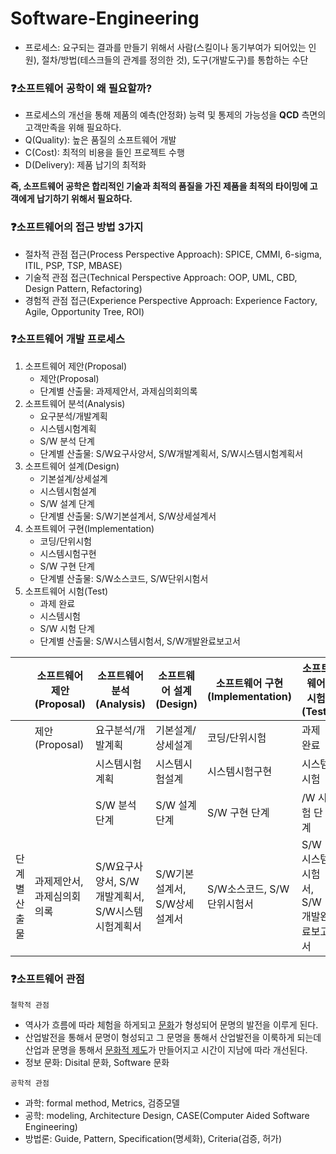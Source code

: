 # Software-Engineering

* 프로세스: 요구되는 결과를 만들기 위해서 사람(스킬이나 동기부여가 되어있는 인원), 절차/방법(테스크들의 관계를 정의한 것), 도구(개발도구)를 통합하는 수단

### ❓소프트웨어 공학이 왜 필요할까?
* 프로세스의 개선을 통해 제품의 예측(안정화) 능력 및 통제의 가능성을 **QCD** 측면의 고객만족을 위해 필요하다.
* Q(Quality): 높은 품질의 소프트웨어 개발
* C(Cost): 최적의 비용을 들인 프로젝트 수행
* D(Delivery): 제품 납기의 최적화

**즉, 소프트웨어 공학은 합리적인 기술과 최적의 품질을 가진 제품을 최적의 타이밍에 고객에게 납기하기 위해서 필요하다.**

### ❓소프트웨어의 접근 방법 3가지
* 절차적 관점 접근(Process Perspective Approach): SPICE, CMMI, 6-sigma, ITIL, PSP, TSP, MBASE)
* 기술적 관점 접근(Technical Perspective Approach: OOP, UML, CBD, Design Pattern, Refactoring)
* 경험적 관점 접근(Experience Perspective Approach: Experience Factory, Agile, Opportunity Tree, ROI)

### ❓소프트웨어 개발 프로세스
1. 소프트웨어 제안(Proposal)
    * 제안(Proposal)
    * 단계별 산출물: 과제제안서, 과제심의회의록
2. 소프트웨어 분석(Analysis)
    * 요구분석/개발계획
    * 시스템시험계획
    * S/W 분석 단계
    * 단계별 산출물: S/W요구사양서, S/W개발계획서, S/W시스템시험계획서
3. 소프트웨어 설계(Design)
    * 기본설계/상세설계
    * 시스템시험설계
    * S/W 설계 단계
    * 단계별 산출물: S/W기본설계서, S/W상세설계서
4. 소프트웨어 구현(Implementation)
    * 코딩/단위시험
    * 시스템시험구현
    * S/W 구현 단계
    * 단계별 산출물: S/W소스코드, S/W단위시험서
5. 소프트웨어 시험(Test)
    * 과제 완료
    * 시스템시험
    * S/W 시험 단계
    * 단계별 산출물: S/W시스템시험서, S/W개발완료보고서


|             |소프트웨어 제안(Proposal)|소프트웨어 분석(Analysis)|소프트웨어 설계(Design)|소프트웨어 구현(Implementation)|소프트웨어 시험(Test)|
|-----|------------------------|------------------------|------------------------|------------------------|------------------------|
|             |제안(Proposal)|요구분석/개발계획|기본설계/상세설계|코딩/단위시험|과제 완료|
|             |              |시스템시험계획|시스템시험설계|시스템시험구현|시스템시험|
|             |              |S/W 분석 단계|S/W 설계 단계|S/W 구현 단계|/W 시험 단계|
|단계별 산출물|과제제안서, 과제심의회의록|S/W요구사양서, S/W개발계획서, S/W시스템시험계획서|S/W기본설계서, S/W상세설계서|S/W소스코드, S/W단위시험서|S/W시스템시험서, S/W개발완료보고서|

### ❓소프트웨어 관점
`철학적 관점`
* 역사가 흐름에 따라 체험을 하게되고 <u>문화</u>가 형성되어 문명의 발전을 이루게 된다.
* 산업발전을 통해서 문명이 형성되고 그 문명을 통해서 산업발전을 이룩하게 되는데 산업과 문명을 통해서 <u>문화적 제도</u>가 만들어지고 시간이 지남에 따라 개선된다.
* 정보 문화: Disital 문화, Software 문화

`공학적 관점`
* 과학: formal method, Metrics, 검증모델
* 공학: modeling, Architecture Design, CASE(Computer Aided Software Engineering)
* 방법론: Guide, Pattern, Specification(명세화), Criteria(검증, 허가)


